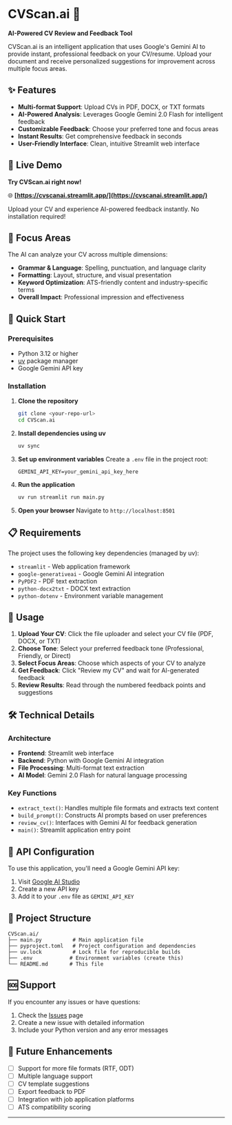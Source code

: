 # CVScan.ai 🤖

**AI-Powered CV Review and Feedback Tool**

CVScan.ai is an intelligent application that uses Google's Gemini AI to provide instant, professional feedback on your CV/resume. Upload your document and receive personalized suggestions for improvement across multiple focus areas.

## ✨ Features

- **Multi-format Support**: Upload CVs in PDF, DOCX, or TXT formats
- **AI-Powered Analysis**: Leverages Google Gemini 2.0 Flash for intelligent feedback
- **Customizable Feedback**: Choose your preferred tone and focus areas
- **Instant Results**: Get comprehensive feedback in seconds
- **User-Friendly Interface**: Clean, intuitive Streamlit web interface

## 🚀 Live Demo

**Try CVScan.ai right now!** 

🌐 **[https://cvscanai.streamlit.app/](https://cvscanai.streamlit.app/)**

Upload your CV and experience AI-powered feedback instantly. No installation required!

## 🎯 Focus Areas

The AI can analyze your CV across multiple dimensions:

- **Grammar & Language**: Spelling, punctuation, and language clarity
- **Formatting**: Layout, structure, and visual presentation
- **Keyword Optimization**: ATS-friendly content and industry-specific terms
- **Overall Impact**: Professional impression and effectiveness

## 🚀 Quick Start

### Prerequisites

- Python 3.12 or higher
- [uv](https://docs.astral.sh/uv/) package manager
- Google Gemini API key

### Installation

1. **Clone the repository**
   ```bash
   git clone <your-repo-url>
   cd CVScan.ai
   ```

2. **Install dependencies using uv**
   ```bash
   uv sync
   ```

3. **Set up environment variables**
   Create a `.env` file in the project root:
   ```env
   GEMINI_API_KEY=your_gemini_api_key_here
   ```

4. **Run the application**
   ```bash
   uv run streamlit run main.py
   ```

5. **Open your browser**
   Navigate to `http://localhost:8501`

## 📋 Requirements

The project uses the following key dependencies (managed by uv):

- `streamlit` - Web application framework
- `google-generativeai` - Google Gemini AI integration
- `PyPDF2` - PDF text extraction
- `python-docx2txt` - DOCX text extraction
- `python-dotenv` - Environment variable management

## 🔧 Usage

1. **Upload Your CV**: Click the file uploader and select your CV file (PDF, DOCX, or TXT)
2. **Choose Tone**: Select your preferred feedback tone (Professional, Friendly, or Direct)
3. **Select Focus Areas**: Choose which aspects of your CV to analyze
4. **Get Feedback**: Click "Review my CV" and wait for AI-generated feedback
5. **Review Results**: Read through the numbered feedback points and suggestions

## 🛠️ Technical Details

### Architecture

- **Frontend**: Streamlit web interface
- **Backend**: Python with Google Gemini AI integration
- **File Processing**: Multi-format text extraction
- **AI Model**: Gemini 2.0 Flash for natural language processing

### Key Functions

- `extract_text()`: Handles multiple file formats and extracts text content
- `build_prompt()`: Constructs AI prompts based on user preferences
- `review_cv()`: Interfaces with Gemini AI for feedback generation
- `main()`: Streamlit application entry point

## 🔑 API Configuration

To use this application, you'll need a Google Gemini API key:

1. Visit [Google AI Studio](https://makersuite.google.com/app/apikey)
2. Create a new API key
3. Add it to your `.env` file as `GEMINI_API_KEY`

## 📁 Project Structure

```
CVScan.ai/
├── main.py          # Main application file
├── pyproject.toml   # Project configuration and dependencies
├── uv.lock          # Lock file for reproducible builds
├── .env            # Environment variables (create this)
└── README.md       # This file
```


## 🆘 Support

If you encounter any issues or have questions:

1. Check the [Issues](https://github.com/yourusername/CVScan.ai/issues) page
2. Create a new issue with detailed information
3. Include your Python version and any error messages

## 🔮 Future Enhancements

- [ ] Support for more file formats (RTF, ODT)
- [ ] Multiple language support
- [ ] CV template suggestions
- [ ] Export feedback to PDF
- [ ] Integration with job application platforms
- [ ] ATS compatibility scoring

---